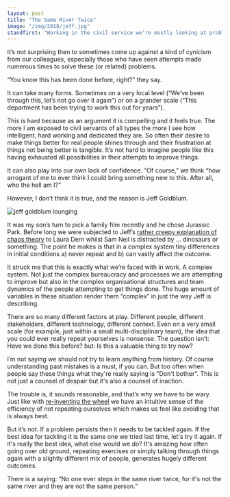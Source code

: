 ```yaml
---
layout: post
title: "The Same River Twice"
image: "/img/2018/jeff.jpg"
standfirst: "Working in the civil service we’re mostly looking at problems that have been around for a long time. Not only that but in searching for and refining our understanding of user needs we’re deliberately trying to look for those timeless problems specifically to prevent us from being distracted by more parochial concerns."
---
```


It’s not surprising then to sometimes come up against a kind of cynicism from our colleagues, especially those who have seen attempts made numerous times to solve these (or related) problems.

“You know this has been done before, right?” they say.

It can take many forms. Sometimes on a very local level (“We’ve been through this, let’s not go over it again”) or on a grander scale (“This department has been trying to work this out for years”).

This is hard because as an argument it is compelling and it feels true. The more I am exposed to civil servants of all types the more I see how intelligent, hard working and dedicated they are. So often their desire to make things better for real people shines through and their frustration at things not being better is tangible. It’s not hard to imagine people like this having exhausted all possibilities in their attempts to improve things.

It can also play into our own lack of confidence. “Of course,” we think “how arrogant of me to ever think I could bring something new to this. After all, who the hell am I?”

However, I don’t think it is true, and the reason is Jeff Goldblum.

<img class="img-full" src="{{ page.image }}" alt="jeff goldblum lounging"/>

It was my son’s turn to pick a family film recently and he chose Jurassic Park. Before long we were subjected to Jeff’s [rather creepy explanation of chaos theory](https://www.youtube.com/watch?v=5cVLUPwrSmU) to Laura Dern whilst Sam Neil is distracted by … dinosaurs or something. The point he makes is that in a complex system tiny differences in initial conditions a) never repeat and b) can vastly affect the outcome.

It struck me that this is exactly what we’re faced with in work. A complex system. Not just the complex bureaucracy and processes we are attempting to improve but also in the complex organisational structures and team dynamics of the people attempting to get things done. The huge amount of variables in these situation render them &ldquo;complex&rdquo; in just the way Jeff is describing.

There are so many different factors at play. Different people, different stakeholders, different technology, different context. Even on a very small scale (for example, just within a small multi-disciplinary team), the idea that you could ever really repeat yourselves is nonsense. The question isn’t: Have we done this before? but: Is this a valuable thing to try now?

I’m not saying we should not try to learn anything from history. Of course understanding past mistakes is a must, if you can. But too often when people say these things what they're really saying is "Don't bother". This is not just a counsel of despair but it's also a counsel of inaction.

The trouble is, it sounds reasonable, and that’s why we have to be wary. Just like with [re-inventing the wheel](/reinventing-the-wheel/) we have an intuitive sense of the efficiency of not repeating ourselves which makes us feel like avoiding that is always best.

But it’s not. If a problem persists then it needs to be tackled again. If the best idea for tackling it is the same one we tried last time, let's try it again. If it's really the best idea, what else would we do? It's amazing how often going over old ground, repeating exercises or simply talking through things again with a slightly different mix of people, generates hugely different outcomes.

There is a saying: “No one ever steps in the same river twice, for it's not the same river and they are not the same person.”
